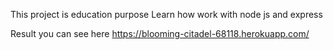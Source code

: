 This project is education purpose
Learn how work with node js and express

Result you can see here https://blooming-citadel-68118.herokuapp.com/
